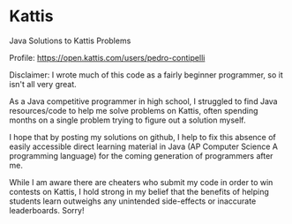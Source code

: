 # Kattis
Java Solutions to Kattis Problems

Profile: https://open.kattis.com/users/pedro-contipelli

Disclaimer: I wrote much of this code as a fairly beginner programmer, so it isn't all very great.

As a Java competitive programmer in high school, I struggled to find Java resources/code to help me solve
problems on Kattis, often spending months on a single problem trying to figure out a solution myself.

I hope that by posting my solutions on github, I help to fix this absence of easily accessible direct learning material
in Java (AP Computer Science A programming language) for the coming generation of programmers after me.

While I am aware there are cheaters who submit my code in order to win contests on Kattis, I hold strong in my belief
that the benefits of helping students learn outweighs any unintended side-effects or inaccurate leaderboards. Sorry!
